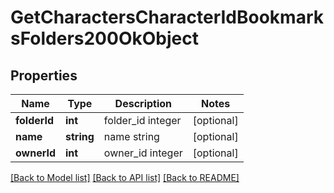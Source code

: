 # GetCharactersCharacterIdBookmarksFolders200OkObject

## Properties
Name | Type | Description | Notes
------------ | ------------- | ------------- | -------------
**folderId** | **int** | folder_id integer | [optional] 
**name** | **string** | name string | [optional] 
**ownerId** | **int** | owner_id integer | [optional] 

[[Back to Model list]](../README.md#documentation-for-models) [[Back to API list]](../README.md#documentation-for-api-endpoints) [[Back to README]](../README.md)


